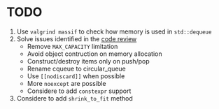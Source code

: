 # TODO

1. Use `valgrind massif` to check how memory is used in `std::dequeue`
2. Solve issues identified in the [code review](https://codereview.stackexchange.com/questions/281005/simple-c-circular-queue)
    * Remove `MAX_CAPACITY` limitation
    * Avoid object contruction on memory allocation
    * Construct/destroy items only on push/pop
    * Rename cqueue to circular_queue
    * Use `[[nodiscard]]` when possible
    * More `noexcept` are possible
    * Considere to add `constexpr` support
3. Considere to add `shrink_to_fit` method
